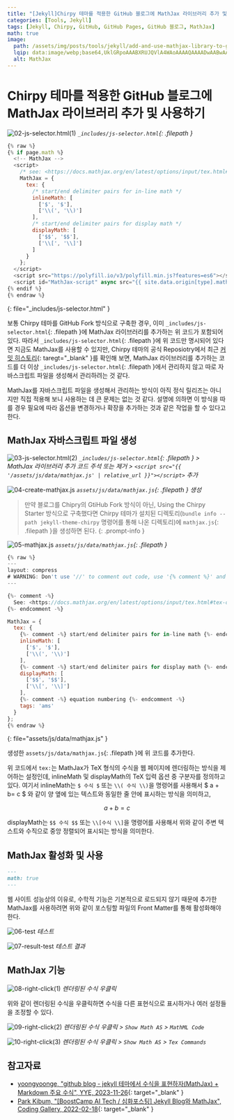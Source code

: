 ```yaml
---
title: "[Jekyll]Chirpy 테마를 적용한 GitHub 블로그에 MathJax 라이브러리 추가 및 사용하기"
categories: [Tools, Jekyll]
tags: [Jekyll, Chirpy, GitHub, GitHub Pages, GitHub 블로그, MathJax]
math: true
image:
  path: /assets/img/posts/tools/jekyll/add-and-use-mathjax-library-to-github-blog-with-chirpy-theme/01-mathjax-logo.jpg
  lqip: data:image/webp;base64,UklGRpoAAABXRUJQVlA4WAoAAAAQAAAADwAABwAAQUxQSDIAAAARL0AmbZurmr57yyIiqE8oiG0bejIYEQTgqiDA9vqnsUSI6H+oAERp2HZ65qP/VIAWAFZQOCBCAAAA8AEAnQEqEAAIAAVAfCWkAALp8sF8rgRgAP7o9FDvMCkMde9PK7euH5M1m6VWoDXf2FkP3BqV0ZYbO6NA/VFIAAAA
  alt: MathJax
---
```


# Chirpy 테마를 적용한 GitHub 블로그에 MathJax 라이브러리 추가 및 사용하기

![02-js-selector.html(1)](/assets/img/posts/tools/jekyll/add-and-use-mathjax-library-to-github-blog-with-chirpy-theme/02-js-selector.html(1).jpg)
*`_includes/js-selector.html`{: .filepath }*

```javascript
{% raw %}
{% if page.math %}
  <!-- MathJax -->
  <script>
    /* see: <https://docs.mathjax.org/en/latest/options/input/tex.html#tex-options> */
    MathJax = {
      tex: {
        /* start/end delimiter pairs for in-line math */
        inlineMath: [
          ['$', '$'],
          ['\\(', '\\)']
        ],
        /* start/end delimiter pairs for display math */
        displayMath: [
          ['$$', '$$'],
          ['\\[', '\\]']
        ]
      }
    };
  </script>
  <script src="https://polyfill.io/v3/polyfill.min.js?features=es6"></script>
  <script id="MathJax-script" async src="{{ site.data.origin[type].mathjax.js | relative_url }}"></script>
{% endif %}
{% endraw %}
```
{: file="_includes/js-selector.html" }

보통 Chirpy 테마를 GitHub Fork 방식으로 구축한 경우, 이미 `_includes/js-selector.html`{: .filepath }에 MathJax 라이브러리를 추가하는 위 코드가 포함되어 있다. 따라서 `_includes/js-selector.html`{: .filepath }에 위 코드만 명시되어 있다면 지금도 MathJax를 사용할 수 있지만, Chirpy 테마의 공식 Reposiotry에서 최근 [커밋 히스토리](https://github.com/cotes2020/jekyll-theme-chirpy/commit/44f552cbcee83d037de0e59496bf6bb19eea2691){: taregt="_blank" }를 확인해 보면, MathJax 라이브러리를 추가하는 코드를 더 이상 `_includes/js-selector.html`{: .filepath }에서 관리하지 않고 따로 자바스크립트 파일을 생성해서 관리하려는 것 같다. 

MathJax를 자바스크립트 파일을 생성해서 관리하는 방식이 아직 정식 릴리즈는 아니지만 직접 적용해 보니 사용하는 데 큰 문제는 없는 것 같다. 설명에 의하면 이 방식을 따를 경우 필요에 따라 옵션을 변경하거나 확장을 추가하는 것과 같은 작업을 할 수 있다고 한다.

## MathJax 자바스크립트 파일 생성

![03-js-selector.html(2)](/assets/img/posts/tools/jekyll/add-and-use-mathjax-library-to-github-blog-with-chirpy-theme/03-js-selector.html(2).jpg)
*`_includes/js-selector.html`{: .filepath } > MathJax 라이브러리 추가 코드 주석 또는 제거 > `<script src="{{ '/assets/js/data/mathjax.js' | relative_url }}"></script>` 추가*

![04-create-mathjax.js](/assets/img/posts/tools/jekyll/add-and-use-mathjax-library-to-github-blog-with-chirpy-theme/04-create-mathjax.js.jpg)
*`assets/js/data/mathjax.js`{: .filepath } 생성*

> 만약 블로그를 Chipry의 GtiHub Fork 방식이 아닌, Using the Chirpy Starter 방식으로 구축했다면 Chirpy 테마가 설치된 디렉토리(`bundle info --path jekyll-theme-chirpy` 명령어를 통해 나온 디렉토리)에 `mathjax.js`{: .filepath }을 생성하면 된다.
{: .prompt-info }

![05-mathjax.js](/assets/img/posts/tools/jekyll/add-and-use-mathjax-library-to-github-blog-with-chirpy-theme/05-mathjax.js.jpg)
*`assets/js/data/mathjax.js`{: .filepath }*

```javascript
{% raw %}
---
layout: compress
# WARNING: Don't use '//' to comment out code, use '{% comment %}' and '{% endcomment %}' instead.
---

{%- comment -%}
  See: <https://docs.mathjax.org/en/latest/options/input/tex.html#tex-options>
{%- endcomment -%}

MathJax = {
  tex: {
    {%- comment -%} start/end delimiter pairs for in-line math {%- endcomment -%}
    inlineMath: [
      ['$', '$'],
      ['\\(', '\\)']
    ],
    {%- comment -%} start/end delimiter pairs for display math {%- endcomment -%}
    displayMath: [
      ['$$', '$$'],
      ['\\[', '\\]']
    ],
    {%- comment -%} equation numbering {%- endcomment -%}
    tags: 'ams'
  }
};
{% endraw %}
```
{: file="assets/js/data/mathjax.js" }

생성한 `assets/js/data/mathjax.js`{: .filepath }에 위 코드를 추가한다.

위 코드에서 `tex:`는 MathJax가 TeX 형식의 수식을 웹 페이지에 렌더링하는 방식을 제어하는 설정인데, inlineMath 및 displayMath의 TeX 입력 옵션 중 구분자를 정의하고 있다. 여기서 inlineMath는 `$ 수식 $` 또는 `\\( 수식 \\)`을 명령어를 사용해서 $ a + b= c $ 와 같이 양 옆에 있는 텍스트와 동일한 줄 안에 표시하는 방식을 의미하고,

$$ a + b = c $$

displayMath는 `$$ 수식 $$` 또는 `\\[수식 \\]`을 명령어를 사용해서 위와 같이 주변 텍스트와 수직으로 중앙 정렬되어 표시되는 방식을 의미한다.

## MathJax 활성화 및 사용

```markdown
---
math: true
---
```

웹 사이트 성능상의 이유로, 수학적 기능은 기본적으로 로드되지 않기 때문에 추가한 MathJax를 사용하려면 위와 같이 포스팅할 파일의 Front Matter를 통해 활성화해야 한다.

![06-test](/assets/img/posts/tools/jekyll/add-and-use-mathjax-library-to-github-blog-with-chirpy-theme/06-test.jpg)
*테스트*

![07-result-test](/assets/img/posts/tools/jekyll/add-and-use-mathjax-library-to-github-blog-with-chirpy-theme/07-result-test.jpg)
*테스트 결과*

## MathJax 기능

![08-right-click(1)](/assets/img/posts/tools/jekyll/add-and-use-mathjax-library-to-github-blog-with-chirpy-theme/08-right-click(1).jpg)
*렌더링된 수식 우클릭*

위와 같이 렌더링된 수식을 우클릭하면 수식을 다른 표현식으로 표시하거나 여러 설정들을 조정할 수 있다.

![09-right-click(2)](/assets/img/posts/tools/jekyll/add-and-use-mathjax-library-to-github-blog-with-chirpy-theme/09-right-click(2).jpg)
*렌더링된 수식 우클릭 > `Show Math AS` > `MathML Code`*

![10-right-click(3)](/assets/img/posts/tools/jekyll/add-and-use-mathjax-library-to-github-blog-with-chirpy-theme/10-right-click(3).jpg)
*렌더링된 수식 우클릭 > `Show Math AS` > `Tex Commands`*

## 참고자료

- [yoongyoonge, "github blog - jekyll 테마에서 수식을 표현하자(MathJax) + Markdown 주요 수식", YYE, 2023-11-26](https://yoongyoonge.github.io/blog-mathematical-expression/){: target="_blank" }
- [Park Kibum, "[BoostCamp AI Tech / 심화포스팅] Jekyll Blog와 MathJax", Coding Gallery, 2022-02-18](https://cow-coding.github.io/posts/githubblog/){: target="_blank" }